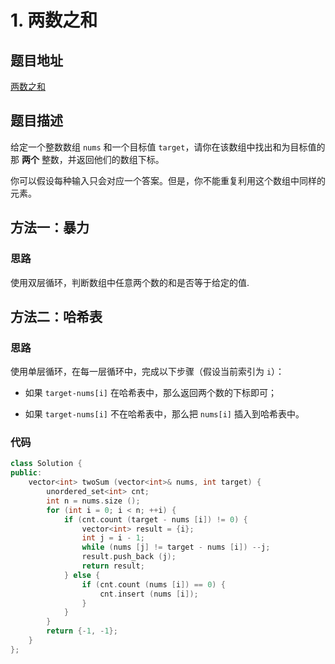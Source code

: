 # 1. 两数之和

## 题目地址

[两数之和](https://leetcode-cn.com/problems/two-sum/)

## 题目描述

给定一个整数数组 ```nums``` 和一个目标值 ```target```，请你在该数组中找出和为目标值的那 **两个** 整数，并返回他们的数组下标。

你可以假设每种输入只会对应一个答案。但是，你不能重复利用这个数组中同样的元素。

## 方法一：暴力

### 思路

使用双层循环，判断数组中任意两个数的和是否等于给定的值.

## 方法二：哈希表

### 思路

使用单层循环，在每一层循环中，完成以下步骤（假设当前索引为 `i`）：

* 如果 ```target-nums[i]``` 在哈希表中，那么返回两个数的下标即可；

* 如果 ```target-nums[i]``` 不在哈希表中，那么把 ```nums[i]``` 插入到哈希表中。

### 代码

```C++
class Solution {
public:
    vector<int> twoSum (vector<int>& nums, int target) {
        unordered_set<int> cnt;
        int n = nums.size ();
        for (int i = 0; i < n; ++i) {
            if (cnt.count (target - nums [i]) != 0) {
                vector<int> result = {i};
                int j = i - 1;
                while (nums [j] != target - nums [i]) --j;
                result.push_back (j);
                return result;
            } else {
                if (cnt.count (nums [i]) == 0) {
                    cnt.insert (nums [i]);
                }
            }
        }
        return {-1, -1};
    }
};
```

